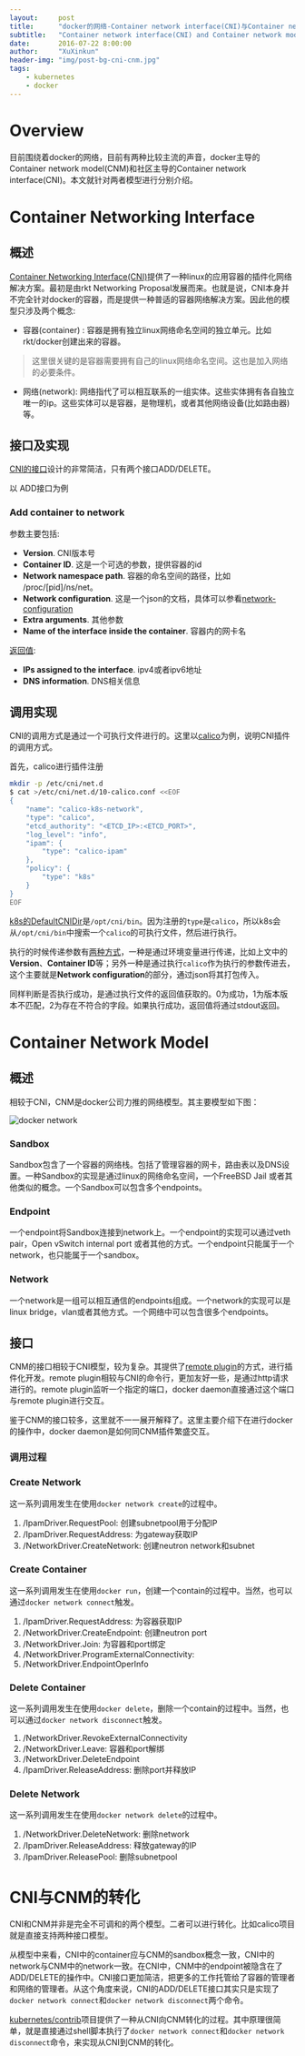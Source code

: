 ```yaml
---
layout:     post
title:      "docker的网络-Container network interface(CNI)与Container network model(CNM)"
subtitle:   "Container network interface(CNI) and Container network model(CNM)"
date:       2016-07-22 8:00:00
author:     "XuXinkun"
header-img: "img/post-bg-cni-cnm.jpg"
tags:
    - kubernetes
    - docker
---
```


# Overview

目前围绕着docker的网络，目前有两种比较主流的声音，docker主导的Container network model(CNM)和社区主导的Container network interface(CNI)。本文就针对两者模型进行分别介绍。

# Container Networking Interface

## 概述

[Container Networking Interface(CNI)](https://github.com/containernetworking/cni)提供了一种linux的应用容器的插件化网络解决方案。最初是由rkt Networking Proposal发展而来。也就是说，CNI本身并不完全针对docker的容器，而是提供一种普适的容器网络解决方案。因此他的模型只涉及两个概念:

- 容器(container) : 容器是拥有独立linux网络命名空间的独立单元。比如rkt/docker创建出来的容器。

> 这里很关键的是容器需要拥有自己的linux网络命名空间。这也是加入网络的必要条件。

- 网络(network): 网络指代了可以相互联系的一组实体。这些实体拥有各自独立唯一的ip。这些实体可以是容器，是物理机，或者其他网络设备(比如路由器)等。

## 接口及实现

[CNI的接口](https://github.com/containernetworking/cni/blob/master/SPEC.md)设计的非常简洁，只有两个接口ADD/DELETE。

以 ADD接口为例

### Add container to network

参数主要包括:

- **Version**. CNI版本号 
- **Container ID**. 这是一个可选的参数，提供容器的id
- **Network namespace path**.  容器的命名空间的路径，比如 /proc/[pid]/ns/net。
- **Network configuration**.  这是一个json的文档，具体可以参看[network-configuration](https://github.com/containernetworking/cni/blob/master/SPEC.md#network-configuration)
- **Extra arguments**. 其他参数
- **Name of the interface inside the container**. 容器内的网卡名

[返回值](https://github.com/containernetworking/cni/blob/master/SPEC.md#result):

- **IPs assigned to the interface**. ipv4或者ipv6地址
- **DNS information**. DNS相关信息

## 调用实现

CNI的调用方式是通过一个可执行文件进行的。这里以[calico](https://github.com/projectcalico/calico-containers/blob/master/docs/cni/kubernetes/KubernetesIntegration.md)为例，说明CNI插件的调用方式。

首先，calico进行插件注册

```sh
mkdir -p /etc/cni/net.d
$ cat >/etc/cni/net.d/10-calico.conf <<EOF
{
    "name": "calico-k8s-network",
    "type": "calico",
    "etcd_authority": "<ETCD_IP>:<ETCD_PORT>",
    "log_level": "info",
    "ipam": {
        "type": "calico-ipam"
    },
    "policy": {
        "type": "k8s"
    }
}
EOF
```


[k8s的DefaultCNIDir](https://github.com/kubernetes/kubernetes/blob/v1.2.0/pkg/kubelet/network/cni/cni.go#L36)是`/opt/cni/bin`。因为注册的`type`是`calico`，所以k8s会从`/opt/cni/bin`中搜索一个`calico`的可执行文件，然后进行执行。

执行的时候传递参数有[两种方式](https://github.com/containernetworking/cni/blob/master/SPEC.md#parameters)，一种是通过环境变量进行传递，比如上文中的**Version**、**Container ID**等；另外一种是通过执行`calico`作为执行的参数传进去，这个主要就是**Network configuration**的部分，通过json将其打包传入。

同样判断是否执行成功，是通过执行文件的返回值获取的。0为成功，1为版本版本不匹配，2为存在不符合的字段。如果执行成功，返回值将通过stdout返回。

# Container Network Model

## 概述

相较于CNI，CNM是docker公司力推的网络模型。其主要模型如下图：

![docker network](https://xuxinkun.github.io/img/kuryr/docker_network.png)

### Sandbox

Sandbox包含了一个容器的网络栈。包括了管理容器的网卡，路由表以及DNS设置。一种Sandbox的实现是通过linux的网络命名空间，一个FreeBSD Jail 或者其他类似的概念。一个Sandbox可以包含多个endpoints。

### Endpoint

一个endpoint将Sandbox连接到network上。一个endpoint的实现可以通过veth pair，Open vSwitch internal port 或者其他的方式。一个endpoint只能属于一个network，也只能属于一个sandbox。

### Network

一个network是一组可以相互通信的endpoints组成。一个network的实现可以是linux bridge，vlan或者其他方式。一个网络中可以包含很多个endpoints。

## 接口

CNM的接口相较于CNI模型，较为复杂。其提供了[remote plugin](https://github.com/docker/libnetwork/blob/master/docs/remote.md)的方式，进行插件化开发。remote plugin相较与CNI的命令行，更加友好一些，是通过http请求进行的。remote plugin监听一个指定的端口，docker daemon直接通过这个端口与remote plugin进行交互。

鉴于CNM的接口较多，这里就不一一展开解释了。这里主要介绍下在进行docker的操作中，docker daemon是如何同CNM插件繁盛交互。

### 调用过程

### Create Network

这一系列调用发生在使用`docker network create`的过程中。

1. /IpamDriver.RequestPool: 创建subnetpool用于分配IP
2. /IpamDriver.RequestAddress: 为gateway获取IP
3. /NetworkDriver.CreateNetwork: 创建neutron network和subnet

### Create Container

这一系列调用发生在使用`docker run`，创建一个contain的过程中。当然，也可以通过`docker network connect`触发。

1. /IpamDriver.RequestAddress: 为容器获取IP
2. /NetworkDriver.CreateEndpoint: 创建neutron port
3. /NetworkDriver.Join: 为容器和port绑定
4. /NetworkDriver.ProgramExternalConnectivity:
5. /NetworkDriver.EndpointOperInfo

### Delete Container

这一系列调用发生在使用`docker delete`，删除一个contain的过程中。当然，也可以通过`docker network disconnect`触发。

1. /NetworkDriver.RevokeExternalConnectivity
2. /NetworkDriver.Leave: 容器和port解绑
3. /NetworkDriver.DeleteEndpoint
4. /IpamDriver.ReleaseAddress: 删除port并释放IP

### Delete Network

这一系列调用发生在使用`docker network delete`的过程中。

1. /NetworkDriver.DeleteNetwork: 删除network
2. /IpamDriver.ReleaseAddress: 释放gateway的IP
3. /IpamDriver.ReleasePool: 删除subnetpool


# CNI与CNM的转化

CNI和CNM并非是完全不可调和的两个模型。二者可以进行转化。比如calico项目就是直接支持两种接口模型。

从模型中来看，CNI中的container应与CNM的sandbox概念一致，CNI中的network与CNM中的network一致。在CNI中，CNM中的endpoint被隐含在了ADD/DELETE的操作中。CNI接口更加简洁，把更多的工作托管给了容器的管理者和网络的管理者。从这个角度来说，CNI的ADD/DELETE接口其实只是实现了`docker network connect`和`docker network disconnect`两个命令。

[kubernetes/contrib](https://github.com/kubernetes/contrib/tree/master/cni-plugins/to_docker)项目提供了一种从CNI向CNM转化的过程。其中原理很简单，就是直接通过shell脚本执行了`docker network connect`和`docker network disconnect`命令，来实现从CNI到CNM的转化。
